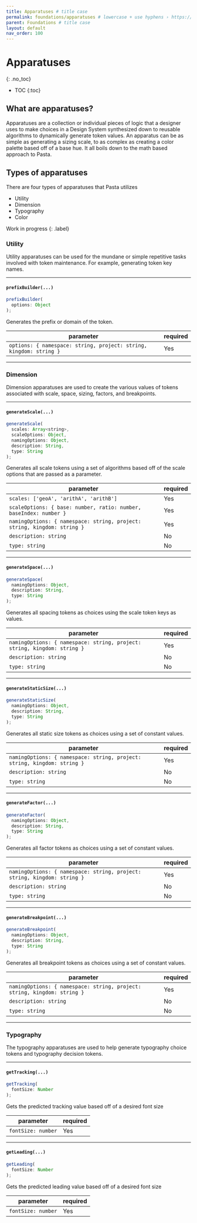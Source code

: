 ```yaml
---
title: Apparatuses # title case
permalink: foundations/apparatuses # lowercase + use hyphens › https://tinyurl.com/27kmc4rb
parent: Foundations # title case
layout: default
nav_order: 100
---
```


# Apparatuses
{: .no_toc}

- TOC
{:toc}

## What are apparatuses?

Apparatuses are a collection or individual pieces of logic that a designer uses to make choices in a Design System synthesized down to reusable algorithms to dynamically generate token values. An apparatus can be as simple as generating a sizing scale, to as complex as creating a color palette based off of a base hue. It all boils down to the math based approach to Pasta.

## Types of apparatuses
There are four types of apparatuses that Pasta utilizes
- Utility
- Dimension
- Typography
- Color

Work in progress
{: .label}
### Utility
Utility apparatuses can be used for the mundane or simple repetitive tasks involved with token maintenance. For example, generating token key names.

<hr>

#### `prefixBuilder(...)`

```js
prefixBuilder(
  options: Object
);
```

Generates the prefix or domain of the token.

| **parameter**                                                      | **required** |
|--------------------------------------------------------------------|--------------|
| `options: { namespace: string, project: string, kingdom: string }` | Yes          |

<hr>

### Dimension
Dimension apparatuses are used to create the various values of tokens associated with scale, space, sizing, factors, and breakpoints.

<hr>

#### `generateScale(...)`

```js
generateScale(
  scales: Array<string>,
  scaleOptions: Object,
  namingOptions: Object,
  description: String,
  type: String
);
```

Generates all scale tokens using a set of algorithms based off of the scale options that are passed as a parameter.

| **parameter**                                                            | **required** |
|--------------------------------------------------------------------------|--------------|
| `scales: ['geoA', 'arithA', 'arithB']`                                   | Yes          |
| `scaleOptions: { base: number, ratio: number, baseIndex: number }`       | Yes          |
| `namingOptions: { namespace: string, project: string, kingdom: string }` | Yes          |
| `description: string`                                                    | No           |
| `type: string`                                                           | No           |

<hr>

#### `generateSpace(...)`

```js
generateSpace(
  namingOptions: Object,
  description: String,
  type: String
);
```

Generates all spacing tokens as choices using the scale token keys as values.

| **parameter**                                                            | **required** |
|--------------------------------------------------------------------------|--------------|
| `namingOptions: { namespace: string, project: string, kingdom: string }` | Yes          |
| `description: string`                                                    | No           |
| `type: string`                                                           | No           |

<hr>

#### `generateStaticSize(...)`

```js
generateStaticSize(
  namingOptions: Object,
  description: String,
  type: String
);
```

Generates all static size tokens as choices using a set of constant values.

| **parameter**                                                            | **required** |
|--------------------------------------------------------------------------|--------------|
| `namingOptions: { namespace: string, project: string, kingdom: string }` | Yes          |
| `description: string`                                                    | No           |
| `type: string`                                                           | No           |

<hr>

#### `generateFactor(...)`

```js
generateFactor(
  namingOptions: Object,
  description: String,
  type: String
);
```

Generates all factor tokens as choices using a set of constant values.

| **parameter**                                                            | **required** |
|--------------------------------------------------------------------------|--------------|
| `namingOptions: { namespace: string, project: string, kingdom: string }` | Yes          |
| `description: string`                                                    | No           |
| `type: string`                                                           | No           |

<hr>

#### `generateBreakpoint(...)`

```js
generateBreakpoint(
  namingOptions: Object,
  description: String,
  type: String
);
```

Generates all breakpoint tokens as choices using a set of constant values.

| **parameter**                                                            | **required** |
|--------------------------------------------------------------------------|--------------|
| `namingOptions: { namespace: string, project: string, kingdom: string }` | Yes          |
| `description: string`                                                    | No           |
| `type: string`                                                           | No           |

<hr>

### Typography
The typography apparatuses are used to help generate typography choice tokens and typography decision tokens.

<hr>

#### `getTracking(...)`

```js
getTracking(
  fontSize: Number
);
```

Gets the predicted tracking value based off of a desired font size

| **parameter**      | **required** |
|--------------------|--------------|
| `fontSize: number` | Yes          |

<hr>

#### `getLeading(...)`

```js
getLeading(
  fontSize: Number
);
```

Gets the predicted leading value based off of a desired font size

| **parameter**      | **required** |
|--------------------|--------------|
| `fontSize: number` | Yes          |
